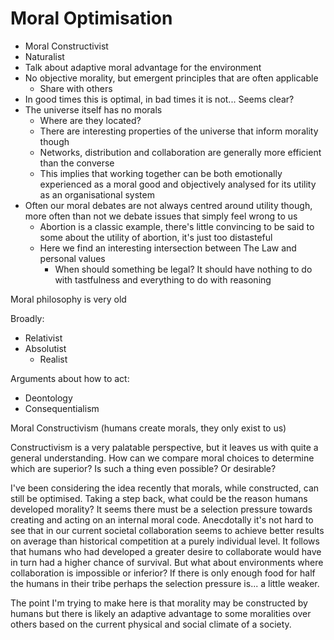 # Moral Optimisation



* Moral Constructivist
* Naturalist
* Talk about adaptive moral advantage for the environment
* No objective morality, but emergent principles that are often applicable
  * Share with others
* In good times this is optimal, in bad times it is not... Seems clear?
* The universe itself has no morals
  * Where are they located?
  * There are interesting properties of the universe that inform morality though
  * Networks, distribution and collaboration are generally more efficient than the converse
  * This implies that working together can be both emotionally experienced as a moral good and objectively analysed for its utility as an organisational system
* Often our moral debates are not always centred around utility though, more often than not we debate issues that simply feel wrong to us
  * Abortion is a classic example, there's little convincing to be said to some about the utility of abortion, it's just too distasteful
  * Here we find an interesting intersection between The Law and personal values
    * When should something be legal? It should have nothing to do with tastfulness and everything to do with reasoning

Moral philosophy is very old

Broadly:

* Relativist
* Absolutist
  * Realist

Arguments about how to act:

* Deontology
* Consequentialism

Moral Constructivism \(humans create morals, they only exist to us\)

Constructivism is a very palatable perspective, but it leaves us with quite a general understanding. How can we compare moral choices to determine which are superior? Is such a thing even possible? Or desirable?

I've been considering the idea recently that morals, while constructed, can still be optimised. Taking a step back, what could be the reason humans developed morality? It seems there must be a selection pressure towards creating and acting on an internal moral code. Anecdotally it's not hard to see that in our current societal collaboration seems to achieve better results on average than historical competition at a purely individual level. It follows that humans who had developed a greater desire to collaborate would have in turn had a higher chance of survival. But what about environments where collaboration is impossible or inferior? If there is only enough food for half the humans in their tribe perhaps the selection pressure is... a little weaker.

The point I'm trying to make here is that morality may be constructed by humans but there is likely an adaptive advantage to some moralities over others based on the current physical and social climate of a society.

